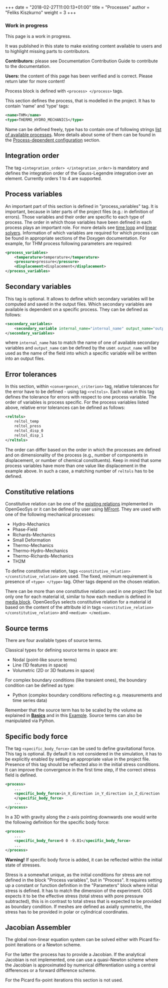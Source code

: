 +++
date = "2018-02-27T11:00:13+01:00"
title = "Processes"
author = "Feliks Kiszkurno"
weight = 3
+++
<div class="note">

### Work in progress

This page is a work in progress.

It was published in this state to make existing content available to users and to highlight missing parts to contributors.

**Contributors:** please see Documentation Contribution Guide to contribute to the documentation.

**Users:** the content of this page has been verified and is correct. Please return later for more content!

</div>

Process block is defined with `<process> </process>` tags.

This section defines the process, that is modelled in the project.
It has to contain 'name' and 'type' tags:

```xml
<name>THM</name>
<type>THERMO_HYDRO_MECHANICS</type>
```

Name can be defined freely, type has to contain one of following strings [list of available processes](https://doxygen.opengeosys.org/d5/d98/ogs_file_param__prj__processes__process.html). More details about some of them can be found in
the [Process-dependent configuration](/docs/processes/heat-transport/heat_transport_bhe/) section.

## Integration order

The tag `<integration_order> </integration_order>` is mandatory and defines the integration order of the Gauss-Legendre
integration over an element. Currently orders 1 to 4 are supported.
<!-- TODO: If it is mandatory, it would be great to have an example here. -->

## Process variables

An important part of this section is defined in "process\_variables" tag. It is important, because in later parts of the
project files (e.g.: in definition of errors). Those variables and their order are specific to each type of process. The order
in which those variables have been defined in each process plays an important role.
For more details see [time loop](/docs/userguide/blocks/time_loop/) and [linear solvers](/docs/userguide/blocks/linear_solvers/).
Information of which variables are required for which process can be found in appropriate sections of the Doxygen documentation.
For example, for THM process following parameters are required:

```xml
<process_variables>
    <temperature>temperature</temperature>
    <pressure>pressure</pressure>
    <displacement>displacement</displacement>
</process_variables>
```

## Secondary variables

This tag is optional.
It allows to define which secondary variables will be computed and saved in the output files.
Which secondary variables are available is dependent on a specific process.
They can be defined as follows:

```xml
<secondary_variables>
    <secondary_variable internal_name="internal_name" output_name="output_name"/>
</secondary_variables>
```

where `internal_name` has to match the name of one of available secondary variables and `output_name` can be defined by the
user.
`output_name` will be used as the name of the field into which a specific variable will be written into an output files.

## Error tolerances

In this section, within `<convergence\_criterion>` tag, relative tolerances for the error have to be defined - using tag `<reltols>`.
Each value in this tag defines the tolerance for errors with respect to one process variable.
The order of variables is process specific.
For the process variables listed above, relative error tolerances can be defined as follows:

```xml
<reltols>
    reltol_temp
    reltol_press
    reltol_disp_0
    reltol_disp_1
</reltols>
```

The order can differ based on the order in which the processes are defined and on dimensionality of the process (e.g., number
of components in displacement, or number of chemical constituents).
Keep in mind that some process variables have more than one value like displacement in the example above.
In such a case, a matching number of `reltols` has to be defined. <!-- TODO: Explain the matching number. -->

<!-- TODO: Explain the relative tolerance. -->

## Constitutive relations

Constitutive relation can be one of the [existing relations](/docs/userguide/blocks/misc/constitutive_relations/) implemented
in OpenGeoSys or it can be defined by user using [MFront](/docs/userguide/features/mfront/).
They are used with one of the following mechanical processes:

* Hydro-Mechanics
* Phase-Field
* Richards-Mechanics
* Small Deformation
* Thermo-Mechanics
* Thermo-Hydro-Mechanics
* Thermo-Richards-Mechanics
* TH2M

To define constitutive relation, tags `<constitutive_relation> </constitutive_relation>` are used.
The fixed, minimum requirement is presence of `<type> </type>` tag. Other tags depend on the chosen relation.

There can be more than one constitutive relation used in one project file but only one for each material id, similar to how
each medium is defined in [media block](/docs/userguide/blocks/media/).
OpenGeoSys selects constitutive relation for a material id based on the content of the attribute id in tags `<constitutive_relation> </constitutive_relation>` and `<medium> </medium>`.

## Source terms

There are four available types of source terms.

Classical types for defining source terms in space are:

* Nodal (point-like source terms)
* Line (1D features in space)
* Volumetric (2D or 3D features in space)

For complex boundary conditions (like transient ones), the boundary condition can be defined as type:

* Python (complex boundary conditions reflecting e.g. measurements and time series data)

Remember that the source term has to be scaled by the volume as explained in [**Basics**](/docs/userguide/basics/conventions/)
and in this [Example](/docs/userguide/blocks/misc/scaling_source_term/). Source terms can also be manipulated via Python.

## Specific body force

 The tag `<specific_body_force>` can be used to define gravitational force.
 This tag is optional.
 By default it is not considered in the simulation, it has to be explicitly enabled by setting an appropriate value in the
 project file.
 Presence of this tag should be reflected also in the initial stress conditions.
 It can improve the convergence in the first time step, if the correct stress field is defined.

```xml
<process>
    ...
    <specific_body_force>in_X_direction in_Y_direction in_Z_direction
    </specific_body_force>
    ...
</process>
```

In a 3D with gravity along the z-axis pointing downwards one would write the following definition for the specific body force:

```xml
<process>
    ...
    <specific_body_force>0 0 -9.81</specific_body_force>
    ...
</process>
```

**Warning!** If specific body force is added, it can be reflected within the initial state of stresses.

Stress is a somewhat unique, as the initial conditions for stress are not defined in the block "Process variables", but in
"Process".
It requires setting up a constant or function definition in the "Parameters" block where initial stress is defined.
It has to match the dimension of the experiment.
OGS expects it to be the effective stress (total stress with pore pressure subtracted), this is in contrast to total stress
that is expected to be provided as boundary condition.
If meshes are defined as axially symmetric, the stress has to be provided in polar or cylindrical coordinates.

## Jacobian Assembler

<!-- TODO: Explanations for each type. -->

The global non-linear equation system can be solved either with Picard fix-point iterations or a Newton scheme.
<!-- (TODO: Reference NLS scheme) -->
For the latter the process has to provide a Jacobian.
If the analytical Jacobian is not implemented, one can use a quasi-Newton scheme where the Jacobian is approximated by
numerical differentiation using a central differences or a forward difference scheme.

For the Picard fix-point iterations this section is not used.

